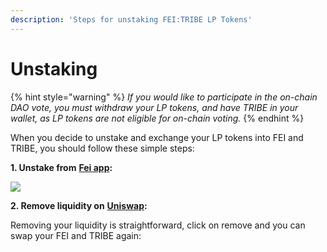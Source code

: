 ```yaml
---
description: 'Steps for unstaking FEI:TRIBE LP Tokens'
---
```


# Unstaking

{% hint style="warning" %}
_If you would like to participate in the on-chain DAO vote, you must withdraw your LP tokens, and have TRIBE in your wallet, as LP tokens are not eligible for on-chain voting._
{% endhint %}

When you decide to unstake and exchange your LP tokens into FEI and TRIBE, you should follow these simple steps:

**1. Unstake from** [**Fei app**](https://app.fei.money/stake)**:**

![](https://lh6.googleusercontent.com/wc35-6vu3zl1jWyk53j5WfoHQ9KsdRZEw5K-17HlddA9jpExxVZbbpdZAy8WcGT3mB6Vjd6qoq9MTmJ7gw0bDnLxzr20g0tDOkR1FJy_KqAxHLg4CilhW_pDbHC1oZMMeFVD36sS)

**2. Remove liquidity on** [**Uniswap**](https://app.uniswap.org/#/pool)**:**

Removing your liquidity is straightforward, click on remove and you can swap your FEI and TRIBE again:  


